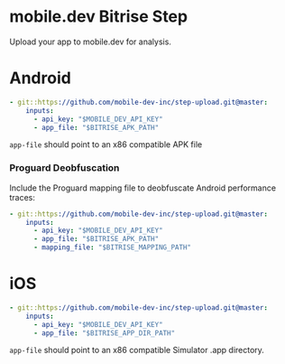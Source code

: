 # mobile.dev Bitrise Step

Upload your app to mobile.dev for analysis.

# Android

```yaml
- git::https://github.com/mobile-dev-inc/step-upload.git@master:
    inputs:
      - api_key: "$MOBILE_DEV_API_KEY"
      - app_file: "$BITRISE_APK_PATH"
```

`app-file` should point to an x86 compatible APK file

### Proguard Deobfuscation

Include the Proguard mapping file to deobfuscate Android performance traces:

```yaml
- git::https://github.com/mobile-dev-inc/step-upload.git@master:
    inputs:
      - api_key: "$MOBILE_DEV_API_KEY"
      - app_file: "$BITRISE_APK_PATH"
      - mapping_file: "$BITRISE_MAPPING_PATH"
```

# iOS

```yaml
- git::https://github.com/mobile-dev-inc/step-upload.git@master:
    inputs:
      - api_key: "$MOBILE_DEV_API_KEY"
      - app_file: "$BITRISE_APP_DIR_PATH"
```

`app-file` should point to an x86 compatible Simulator .app directory.
